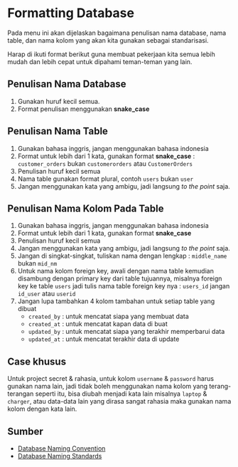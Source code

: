 # Formatting Database

Pada menu ini akan dijelaskan bagaimana penulisan nama database, nama table, dan nama kolom yang akan kita gunakan sebagai standarisasi. 

Harap di ikuti format berikut guna membuat pekerjaan kita semua lebih mudah dan lebih cepat untuk dipahami teman-teman yang lain. 

## Penulisan Nama Database
1. Gunakan huruf kecil semua.
2. Format penulisan menggunakan **snake_case**

## Penulisan Nama Table
1. Gunakan bahasa inggris, jangan menggunakan bahasa indonesia
2. Format untuk lebih dari 1 kata, gunakan format **snake_case** : `customer_orders` bukan `customerorders` atau `CustomerOrders`
3. Penulisan huruf kecil semua
4. Nama table gunakan format plural, contoh `users` bukan `user`
5. Jangan menggunakan kata yang ambigu, jadi langsung *to the point* saja.

## Penulisan Nama Kolom Pada Table
1. Gunakan bahasa inggris, jangan menggunakan bahasa indonesia
2. Format untuk lebih dari 1 kata, gunakan format **snake_case**
3. Penulisan huruf kecil semua
4. Jangan menggunakan kata yang ambigu, jadi langsung *to the point* saja.
5. Jangan di singkat-singkat, tuliskan nama dengan lengkap : `middle_name` bukan `mid_nm` 
6. Untuk nama kolom foreign key, awali dengan nama table kemudian disambung dengan primary key dari table tujuannya, misalnya foreign key ke table `users` jadi tulis nama table foreign key nya : `users_id` jangan `id_user` atau `userid`
7. Jangan lupa tambahkan 4 kolom tambahan untuk setiap table yang dibuat
   - `created_by` : untuk mencatat siapa yang membuat data
   - `created_at` : untuk mencatat kapan data di buat
   - `updated_by` : untuk mencatat siapa yang terakhir memperbarui data
   - `updated_at` : untuk mencatat terakhir data di update

## Case khusus
Untuk project secret & rahasia, untuk kolom `username` & `password` harus gunakan nama lain, jadi tidak boleh menggunakan nama kolom yang terang-terangan seperti itu, bisa diubah menjadi kata lain misalnya `laptop` & `charger`, atau data-data lain yang dirasa sangat rahasia maka gunakan nama kolom dengan kata lain.


## Sumber
- [Database Naming Convention](https://github.com/RootSoft/Database-Naming-Convention)
- [Database Naming Standards](https://dev.to/ovid/database-naming-standards-2061)